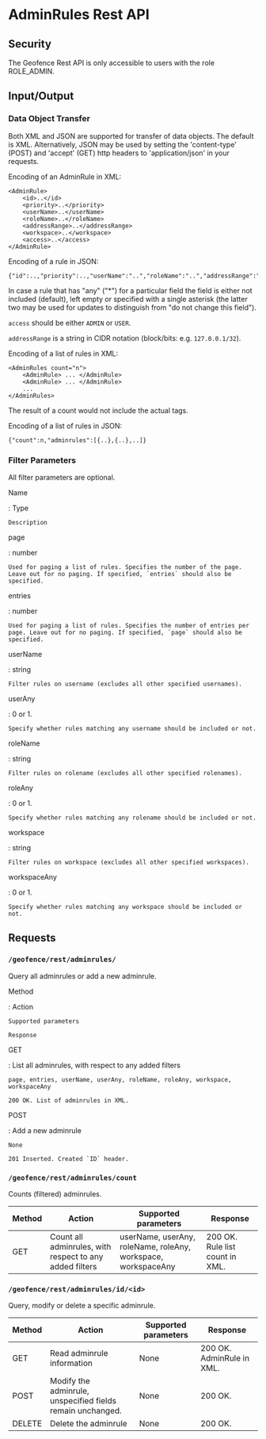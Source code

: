 # AdminRules Rest API

## Security

The Geofence Rest API is only accessible to users with the role ROLE_ADMIN.

## Input/Output

### Data Object Transfer

Both XML and JSON are supported for transfer of data objects. The default is XML. Alternatively, JSON may be used by setting the 'content-type' (POST) and 'accept' (GET) http headers to 'application/json' in your requests.

Encoding of an AdminRule in XML:

    <AdminRule>
        <id>..</id>
        <priority>..</priority>
        <userName>..</userName>
        <roleName>..</roleName>
        <addressRange>..</addressRange>
        <workspace>..</workspace>
        <access>..</access>
    </AdminRule>

Encoding of a rule in JSON:

    {"id":..,"priority":..,"userName":"..","roleName":"..","addressRange":"..","workspace":"..","access":".."}

In case a rule that has "any" ("*") for a particular field the field is either not included (default), left empty or specified with a single asterisk (the latter two may be used for updates to distinguish from "do not change this field").

`access` should be either `ADMIN` or `USER`.

`addressRange` is a string in CIDR notation (block/bits: e.g. `127.0.0.1/32`).

Encoding of a list of rules in XML:

    <AdminRules count="n">
        <AdminRule> ... </AdminRule>
        <AdminRule> ... </AdminRule>
        ...     
    </AdminRules>

The result of a count would not include the actual <AdminRule> tags.

Encoding of a list of rules in JSON:

    {"count":n,"adminrules":[{..},{..},..]} 

### Filter Parameters

All filter parameters are optional.

Name

:   Type

    Description

page

:   number

    Used for paging a list of rules. Specifies the number of the page. Leave out for no paging. If specified, `entries` should also be specified.

entries

:   number

    Used for paging a list of rules. Specifies the number of entries per page. Leave out for no paging. If specified, `page` should also be specified.

userName

:   string

    Filter rules on username (excludes all other specified usernames).

userAny

:   0 or 1.

    Specify whether rules matching any username should be included or not.

roleName

:   string

    Filter rules on rolename (excludes all other specified rolenames).

roleAny

:   0 or 1.

    Specify whether rules matching any rolename should be included or not.

workspace

:   string

    Filter rules on workspace (excludes all other specified workspaces).

workspaceAny

:   0 or 1.

    Specify whether rules matching any workspace should be included or not.

## Requests

### `/geofence/rest/adminrules/`

Query all adminrules or add a new adminrule.

Method

:   Action

    Supported parameters

    Response

GET

:   List all adminrules, with respect to any added filters

    page, entries, userName, userAny, roleName, roleAny, workspace, workspaceAny

    200 OK. List of adminrules in XML.

POST

:   Add a new adminrule

    None

    201 Inserted. Created `ID` header.

### `/geofence/rest/adminrules/count`

Counts (filtered) adminrules.

| Method | Action                                                  | Supported parameters                                          | Response                        |
|--------|---------------------------------------------------------|---------------------------------------------------------------|---------------------------------|
| GET    | Count all adminrules, with respect to any added filters | userName, userAny, roleName, roleAny, workspace, workspaceAny | 200 OK. Rule list count in XML. |

### `/geofence/rest/adminrules/id/<id>`

Query, modify or delete a specific adminrule.

| Method | Action                                                     | Supported parameters | Response                  |
|--------|------------------------------------------------------------|----------------------|---------------------------|
| GET    | Read adminrule information                                 | None                 | 200 OK. AdminRule in XML. |
| POST   | Modify the adminrule, unspecified fields remain unchanged. | None                 | 200 OK.                   |
| DELETE | Delete the adminrule                                       | None                 | 200 OK.                   |
